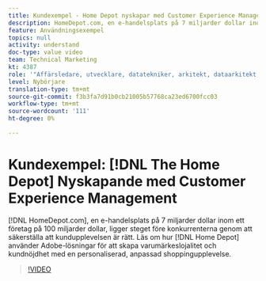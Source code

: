 ```yaml
---
title: Kundexempel - Home Depot nyskapar med Customer Experience Management
description: HomeDepot.com, en e-handelsplats på 7 miljarder dollar inom ett företag på 100 miljarder dollar, ligger steget före konkurrenterna genom att säkerställa att kundupplevelsen är rätt. Läs om hur Home Depot använder Adobe lösningar för att skapa varumärkeslojalitet och kundnöjdhet med en personaliserad, anpassad shoppingupplevelse.
feature: Användningsexempel
topics: null
activity: understand
doc-type: value video
team: Technical Marketing
kt: 4387
role: '"Affärsledare, utvecklare, datatekniker, arkitekt, dataarkitekt, administratör, ledare"'
level: Nybörjare
translation-type: tm+mt
source-git-commit: f3b3fa7d91b0cb21005b57768ca23ed6700fcc03
workflow-type: tm+mt
source-wordcount: '111'
ht-degree: 0%

---
```



# Kundexempel: [!DNL The Home Depot] Nyskapande med Customer Experience Management

[!DNL HomeDepot.com], en e-handelsplats på 7 miljarder dollar inom ett företag på 100 miljarder dollar, ligger steget före konkurrenterna genom att säkerställa att kundupplevelsen är rätt. Läs om hur [!DNL Home Depot] använder Adobe-lösningar för att skapa varumärkeslojalitet och kundnöjdhet med en personaliserad, anpassad shoppingupplevelse.

>[!VIDEO](https://video.tv.adobe.com/v/31506/?quality=12)
